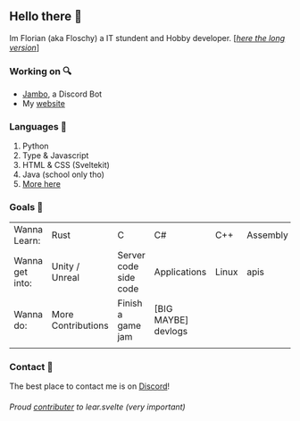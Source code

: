## Hello there 👀


Im Florian (aka Floschy) a IT stundent and Hobby developer.  [*[here the long version](https://floschy.me/about)*]


### Working on 🔍
- [Jambo](https://github.com/Cowoding-Jams/Jambo), a Discord Bot
- My [website](https://floschy.me/)


### Languages 🧠
1. Python
2. Type & Javascript
3. HTML & CSS (Sveltekit)
4. Java (school only tho)
5. [More here](https://floschy.me/skills)


### Goals 🏁
|                 |                    |                       |                     |       |          |
|:----------------|:-------------------|:----------------------|:--------------------|:------|:---------|
| Wanna Learn:    | Rust               | C                     | C#                  | C++   | Assembly |
| Wanna get into: | Unity / Unreal     | Server code side code | Applications        | Linux | apis     |
| Wanna do:       | More Contributions | Finish a game jam     | [BIG MAYBE] devlogs |       |          |
|                 |                    |                       |                     |       |          |


### Contact 💬
The best place to contact me is on [Discord](https://discord.com/users/578620425060483072)!

###### Proud [contributer](https://github.com/sveltejs/learn.svelte.dev/pull/419) to lear.svelte (very important) 
